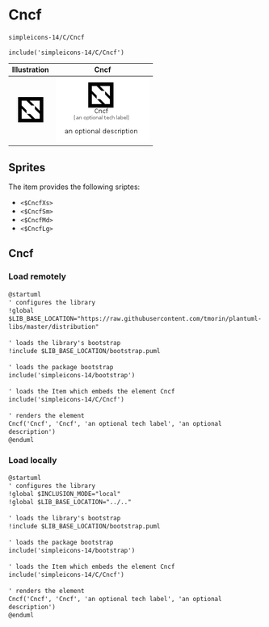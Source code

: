 # Cncf


```text
simpleicons-14/C/Cncf
```

```text
include('simpleicons-14/C/Cncf')
```



| Illustration | Cncf |
| :---: | :---: |
| ![illustration for Illustration](../../simpleicons-14/C/Cncf.png) | ![illustration for Cncf](../../simpleicons-14/C/Cncf.Local.png) |



## Sprites
The item provides the following sriptes:

- `<$CncfXs>`
- `<$CncfSm>`
- `<$CncfMd>`
- `<$CncfLg>`





## Cncf

### Load remotely
```plantuml
@startuml
' configures the library
!global $LIB_BASE_LOCATION="https://raw.githubusercontent.com/tmorin/plantuml-libs/master/distribution"

' loads the library's bootstrap
!include $LIB_BASE_LOCATION/bootstrap.puml

' loads the package bootstrap
include('simpleicons-14/bootstrap')

' loads the Item which embeds the element Cncf
include('simpleicons-14/C/Cncf')

' renders the element
Cncf('Cncf', 'Cncf', 'an optional tech label', 'an optional description')
@enduml
```

### Load locally
```plantuml
@startuml
' configures the library
!global $INCLUSION_MODE="local"
!global $LIB_BASE_LOCATION="../.."

' loads the library's bootstrap
!include $LIB_BASE_LOCATION/bootstrap.puml

' loads the package bootstrap
include('simpleicons-14/bootstrap')

' loads the Item which embeds the element Cncf
include('simpleicons-14/C/Cncf')

' renders the element
Cncf('Cncf', 'Cncf', 'an optional tech label', 'an optional description')
@enduml
```

